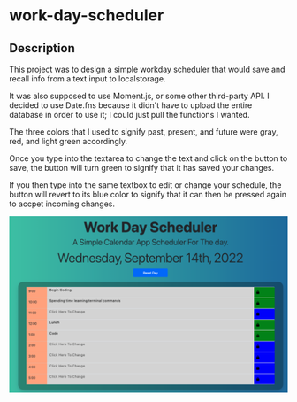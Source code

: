 # work-day-scheduler

## Description

This project was to design a simple workday scheduler that would save and recall info from a text input to localstorage.

It was also supposed to use Moment.js, or some other third-party API. I decided to use Date.fns because it didn't have to upload the entire database in order to use it; I could just pull the functions I wanted.

The three colors that I used to signify past, present, and future were gray, red, and light green accordingly.

Once you type into the textarea to change the text and click on the button to save, the button will turn green to signify that it has saved your changes.

If you then type into the same textbox to edit or change your schedule, the button will revert to its blue color to signify that it can then be pressed again to accpet incoming changes.

![Screenshot](./assets/images/wds-screenshot.png)
